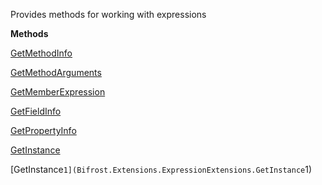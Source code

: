 Provides methods for working with expressions

**Methods**

[GetMethodInfo](Bifrost.Extensions.ExpressionExtensions.GetMethodInfo)


[GetMethodArguments](Bifrost.Extensions.ExpressionExtensions.GetMethodArguments)


[GetMemberExpression](Bifrost.Extensions.ExpressionExtensions.GetMemberExpression)


[GetFieldInfo](Bifrost.Extensions.ExpressionExtensions.GetFieldInfo)


[GetPropertyInfo](Bifrost.Extensions.ExpressionExtensions.GetPropertyInfo)


[GetInstance](Bifrost.Extensions.ExpressionExtensions.GetInstance)


[GetInstance``1](Bifrost.Extensions.ExpressionExtensions.GetInstance``1)
